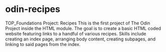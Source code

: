 # odin-recipes
TOP_Foundations Project: Recipes
This is the first project of The Odin Project inside the HTML module. The goal is to create a basic HTML coded website featuring links to a handful of various recipes. Skills include creating an index page, arranging body content, creating subpages, and linking to said pages from the index.